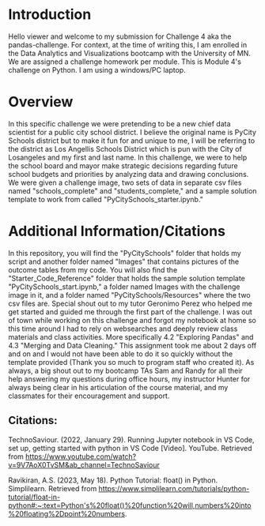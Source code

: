 # Introduction

Hello viewer and welcome to my submission for Challenge 4 aka the pandas-challenge. For context, at the time of writing this, I am enrolled in the Data Analytics and Visualizations bootcamp with the University of MN. We are assigned a challenge homework per module. This is Module 4's challenge on Python. I am using a windows/PC laptop.

# Overview

In this specific challenge we were pretending to be a new chief data scientist for a public city school district. I believe the original name is PyCity Schools district but to make it fun for and unique to me, I will be referring to the district as Los Angellis Schools District which is pun with the City of Losangeles and my first and last name. In this challenge, we were to help the school board and mayor make strategic decisions regarding future school budgets and priorities by analyzing data and drawing conclusions. We were given a challenge image, two sets of data in separate csv files named "schools_complete" and "students_complete," and a sample solution template to work from called "PyCitySchools_starter.ipynb."

# Additional Information/Citations

In this repository, you will find the "PyCitySchools" folder that holds my script and another folder named "Images" that contains pictures of the outcome tables from my code. You will also find the "Starter_Code_Reference" folder that holds the sample solution template "PyCitySchools_start.ipynb," a folder named Images with the challenge image in it, and a folder named "PyCitySchools/Resources" where the two csv files are. Special shout out to my tutor Geronimo Perez who helped me get started and guided me through the first part of the challenge. I was out of town while working on this challenge and forgot my notebook at home so this time around I had to rely on websearches and deeply review class materials and class activities. More specifically 4.2 "Exploring Pandas" and 4.3 "Merging and Data Cleaning." This assignment took me about 2 days off and on and I would not have been able to do it so quickly without the template provided (Thank you so much to program staff who created it). As always, a big shout out to my bootcamp TAs Sam and Randy for all their help answering my questions during office hours, my instructor Hunter for always being clear in his articulation of the course material, and my classmates for their encouragement and support.

## Citations:
TechnoSaviour. (2022, January 29). Running Jupyter notebook in VS Code, set up, getting started with python in VS Code [Video]. YouTube. Retrieved from https://www.youtube.com/watch?v=9V7AoX0TvSM&ab_channel=TechnoSaviour

Ravikiran, A.S. (2023, May 18). Python Tutorial: float() in Python. Simplilearn. Retrieved from https://www.simplilearn.com/tutorials/python-tutorial/float-in-python#:~:text=Python's%20float()%20function%20will,numbers%20into%20floating%2Dpoint%20numbers.


